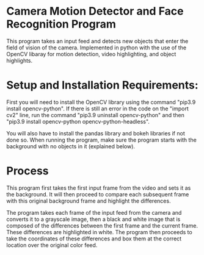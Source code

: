 # Camera Motion Detector and Face Recognition Program
This program takes an input feed and detects new objects that enter the field of vision of the camera. Implemented in python with the use of the OpenCV libaray for motion detection, video highlighting, and object highlights. 

# Setup and Installation Requirements:
First you will need to install the OpenCV library using the command "pip3.9 install opencv-python". If there is still an error in the code on the "import cv2" line, run the command "pip3.9 uninstall opencv-python" and then "pip3.9 install opencv-python opencv-python-headless". 

You will also have to install the pandas library and bokeh libraries if not done so. When running the program, make sure the program starts with the background with no objects in it (explained below).

# Process
This program first takes the first input frame from the video and sets it as the background. It will then proceed to compare each subsequent frame with this original background frame and highlight the differences.

The program takes each frame of the input feed from the camera and converts it to a grayscale image, then a black and white image that is composed of the differences between the first frame and the current frame. These differences are highlighted in white. The program then proceeds to take the coordinates of these differences and box them at the correct location over the original color feed. 
